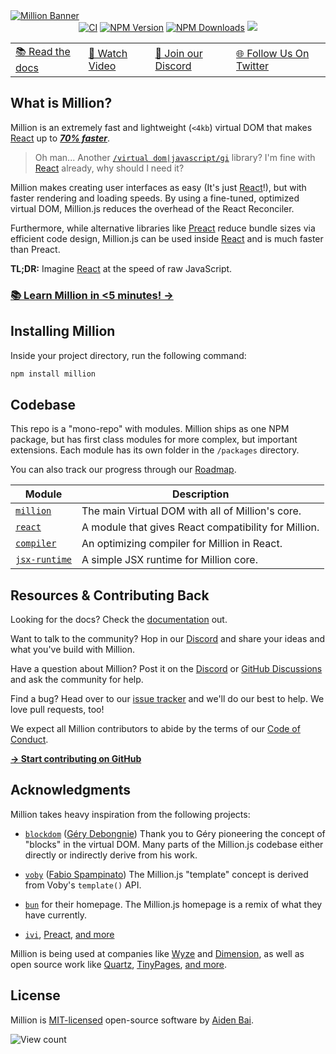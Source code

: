 <a href="https://millionjs.org">
  <img src="https://raw.githubusercontent.com/aidenybai/million/main/.github/assets/banner.png" alt="Million Banner" />
</a>

<div align="center">
  <a href="https://img.shields.io/github/actions/workflow/status/aidenybai/million/ci.yml?branch=main" target="_blank"><img src="https://img.shields.io/github/actions/workflow/status/aidenybai/million/ci.yml?branch=main&style=flat&colorA=000000&colorB=000000" alt="CI" /></a>
  <a href="https://www.npmjs.com/package/million" target="_blank"><img src="https://img.shields.io/npm/v/million?style=flat&colorA=000000&colorB=000000" alt="NPM Version" /></a>
    <a href="https://www.npmjs.com/package/million" target="_blank"><img src="https://img.shields.io/npm/dt/million.svg?style=flat&colorA=000000&colorB=000000" alt="NPM Downloads" /></a>
    <a href="https://www.npmjs.com/package/million" target="_blank">
  <a href="https://discord.gg/X9yFbcV2rF" target="_blank"><img src="https://img.shields.io/discord/938129049539186758?style=flat&colorA=000000&colorB=000000&label=discord&logo=discord&logoColor=ffffff" /></a>

  <table>
    <tbody>
      <tr>
        <td>
          <a href="https://millionjs.org">📚 Read the docs</a>
        </td>
        <td>
          <a href="https://www.youtube.com/watch?v=KgnSM9NbV2s">🎦 Watch Video</a>
        </td>
        <td>
          <a href="https://discord.gg/X9yFbcV2rF">💬 Join our Discord</a>
        </td>
        <td>
          <a href="https://twitter.com/milliondotjs">🌐 Follow Us On Twitter</a>
        </td>
      </tr>
    </tbody>
  </table>
</div>

## What is Million?

Million is an extremely fast and lightweight (`<4kb`) virtual DOM that makes [React](https://reactjs.org) up to [_**70% faster**_](https://millionjs.org).

> Oh man... Another [`/virtual dom|javascript/gi`](https://regexr.com/6mr5f) library? I'm fine with [React](https://reactjs.org) already, why should I need it?

Million makes creating user interfaces as easy (It's just [React](https://reactjs.org)!), but with faster rendering and loading speeds. By using a fine-tuned, optimized virtual DOM, Million.js reduces the overhead of the React Reconciler.

Furthermore, while alternative libraries like [Preact](https://preactjs.com/) reduce bundle sizes via efficient code design, Million.js can be used inside [React](https://reactjs.org) and is much faster than Preact.

**TL;DR:** Imagine [React](https://preactjs.com/) at the speed of raw JavaScript.

### [**📚 Learn Million in <5 minutes! →**](https://millionjs.org)

## Installing Million

Inside your project directory, run the following command:

```sh
npm install million
```

## Codebase

This repo is a "mono-repo" with modules. Million ships as one NPM package, but has first class modules for more complex, but important extensions. Each module has its own folder in the `/packages` directory.

You can also track our progress through our [Roadmap](https://github.com/users/aidenybai/projects/5/views/1?layout=roadmap).

| Module                                                                               | Description                                          |
| ------------------------------------------------------------------------------------ | ---------------------------------------------------- |
| [`million`](https://github.com/aidenybai/million/tree/main/packages/million)         | The main Virtual DOM with all of Million's core.     |
| [`react`](https://github.com/aidenybai/million/tree/main/packages/react)             | A module that gives React compatibility for Million. |
| [`compiler`](https://github.com/aidenybai/million/tree/main/packages/compiler)       | An optimizing compiler for Million in React.         |
| [`jsx-runtime`](https://github.com/aidenybai/million/tree/main/packages/jsx-runtime) | A simple JSX runtime for Million core.               |

## Resources & Contributing Back

Looking for the docs? Check the [documentation](https://millionjs.org) out.

Want to talk to the community? Hop in our [Discord](https://discord.gg/X9yFbcV2rF) and share your ideas and what you've build with Million.

Have a question about Million? Post it on the [Discord](https://discord.gg/X9yFbcV2rF) or [GitHub Discussions](https://github.com/aidenybai/million/discussions) and ask the community for help.

Find a bug? Head over to our [issue tracker](https://github.com/aidenybai/million/issues) and we'll do our best to help. We love pull requests, too!

We expect all Million contributors to abide by the terms of our [Code of Conduct](https://github.com/aidenybai/million/blob/main/.github/CODE_OF_CONDUCT.md).

[**→ Start contributing on GitHub**](https://github.com/aidenybai/million/blob/main/.github/CONTRIBUTING.md)

## Acknowledgments

Million takes heavy inspiration from the following projects:

- [`blockdom`](https://github.com/ged-odoo/blockdom) ([Géry Debongnie](https://github.com/ged-odoo))
  Thank you to Géry pioneering the concept of "blocks" in the virtual DOM. Many parts of the Million.js codebase either directly or indirectly derive from his work.

- [`voby`](https://github.com/vobyjs/voby) ([Fabio Spampinato](https://github.com/fabiospampinato))
  The Million.js "template" concept is derived from Voby's `template()` API.

- [`bun`](https://bun.sh) for their homepage. The Million.js homepage is a remix of what they have currently.

- [`ivi`](https://github.com/localvoid/ivi), [Preact](https://github.com/preactjs/preact), [and more](https://krausest.github.io/js-framework-benchmark/2021/table_chrome_96.0.4664.45.html)

Million is being used at companies like [Wyze](https://wyze.com) and [Dimension](https://dimension.dev), as well as open source work like [Quartz](https://github.com/jackyzha0/quartz), [TinyPages](https://github.com/Borrus-sudo/tinypages), [and more](https://github.com/aidenybai/million/network/dependents).

## License

Million is [MIT-licensed](LICENSE) open-source software by [Aiden Bai](https://aidenybai.com).

![View count](https://hits-app.vercel.app/hits?url=https://github.com/aidenybai/million&bgRight=000&bgLeft=000)
